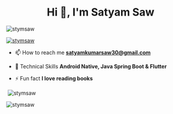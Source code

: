 <h1 align="center">Hi 👋, I'm Satyam Saw</h1>

<p align="left"> <img src="https://komarev.com/ghpvc/?username=stymsaw&label=Profile%20views&color=0e75b6&style=flat" alt="stymsaw" /> </p>

<p align="left"> <a href="https://twitter.com/stymsaw" target="blank"><img src="https://img.shields.io/twitter/follow/stymsaw?logo=twitter&style=for-the-badge" alt="stymsaw" /></a> </p>

- 📫 How to reach me **satyamkumarsaw30@gmail.com**
  
- 🌱 Technical Skills **Android Native, Java Spring Boot & Flutter**

- ⚡ Fun fact **I love reading books**

<p>&nbsp;<img align="center" src="https://github-readme-stats.vercel.app/api?username=stymsaw&show_icons=true&locale=en" alt="stymsaw" /></p>

<p><img align="center" src="https://github-readme-streak-stats.herokuapp.com/?user=stymsaw&" alt="stymsaw" /></p>
